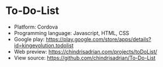 # To-Do-List
- Platform: Cordova
- Programming language: Javascript, HTML, CSS
- Google play: https://play.google.com/store/apps/details?id=kingevolution.todolist
- Web preview: https://chindrisadrian.com/projects/toDoList/
- View source: https://github.com/chindrisadrian/To-Do-List
